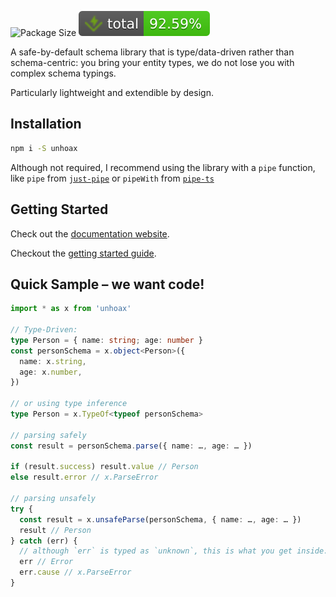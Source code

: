 ![Package Size](https://deno.bundlejs.com/badge?q=unhoax&treeshake=[*]) ![Total coverage](./badges/coverage-total.svg) <!-- ![Branches](./badges/coverage-branches.svg) ![Functions](./badges/coverage-functions.svg) ![Lines](./badges/coverage-lines.svg) ![Statements](./badges/coverage-statements.svg) -->

A safe-by-default schema library that is type/data-driven rather than schema-centric: you bring your entity types, we do not lose you with complex schema typings.

Particularly lightweight and extendible by design.

## Installation

```bash
npm i -S unhoax
```

Although not required, I recommend using the library with a `pipe` function, like `pipe` from [`just-pipe`](https://github.com/angus-c/just?tab=readme-ov-file#just-pipe) or `pipeWith` from [`pipe-ts`](https://github.com/unsplash/pipe-ts)

## Getting Started

Check out the [documentation website](https://sacdenoeuds.github.io/unhoax/).

Checkout the [getting started guide](https://sacdenoeuds.github.io/unhoax/documents/1._Getting_Started.html).

## Quick Sample – we want code!

```ts
import * as x from 'unhoax'

// Type-Driven:
type Person = { name: string; age: number }
const personSchema = x.object<Person>({
  name: x.string,
  age: x.number,
})

// or using type inference
type Person = x.TypeOf<typeof personSchema>

// parsing safely
const result = personSchema.parse({ name: …, age: … })

if (result.success) result.value // Person
else result.error // x.ParseError

// parsing unsafely
try {
  const result = x.unsafeParse(personSchema, { name: …, age: … })
  result // Person
} catch (err) {
  // although `err` is typed as `unknown`, this is what you get inside:
  err // Error
  err.cause // x.ParseError
}
```
